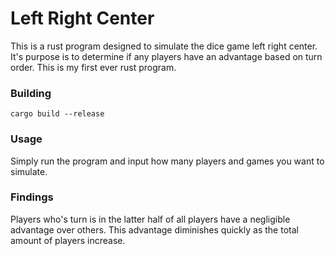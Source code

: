 # Left Right Center

This is a rust program designed to simulate the dice game left right center. It's purpose is to determine if any players have an advantage based on turn order.
This is my first ever rust program.

### Building

`cargo build --release`

### Usage

Simply run the program and input how many players and games you want to simulate.

### Findings

Players who's turn is in the latter half of all players have a negligible advantage over others. This advantage diminishes quickly as the total amount of players increase. 
